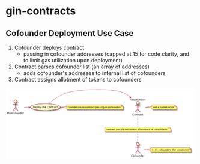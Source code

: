 # gin-contracts

## Cofounder Deployment Use Case

1. Cofounder deploys contract
    - passing in cofounder addresses (capped at 15 for code clarity, and to limit gas utilization upon deployment)
2. Contract parses cofounder list (an array of addresses)
    - adds cofounder's addresses to internal list of cofounders
3. Contract assigns allotment of tokens to cofounders

![deployment use case](../diagrams/cofounder_creation_usecase.png)

